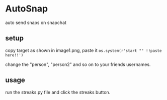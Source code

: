 # AutoSnap
auto send snaps on snapchat

## setup
copy target as shown in image1.png, paste it `os.system(r'start "" !!paste here!!')`

change the "person", "person2" and so on to your friends usernames.

## usage
run the streaks.py file and click the streaks button.


